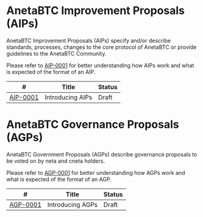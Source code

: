# AnetaBTC Improvement Proposals (AIPs)

AnetaBTC Improvement Proposals (AIPs) specify and/or describe standards, processes, changes to the core protocol of AnetaBTC or provide guidelines to the AnetaBTC Community. 

Please refer to [AIP-0001](aip-0001.md) for better understanding how AIPs work and what is expected of the format of an AIP. 

| # | Title | Status |
| ---  | ---  | ---  |
| [AIP-0001](aip-0001.md) | Introducing AIPs | Draft |

# AnetaBTC Governance Proposals (AGPs)

AnetaBTC Government Proposals (AGPs) describe governance proposals to be voted on by neta and cneta holders.  

Please refer to [AGP-0001](agp-0001.md) for better understanding how AGPs work and what is expected of the format of an AGP. 

| # | Title | Status |
| ---  | ---  | ---  |
| [AGP-0001](agp-0001.md) | Introducing AGPs | Draft |
